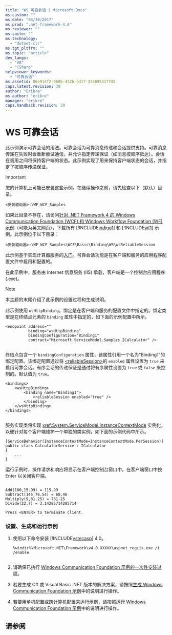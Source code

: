 ```yaml
---
title: "WS 可靠会话 | Microsoft Docs"
ms.custom: ""
ms.date: "03/30/2017"
ms.prod: ".net-framework-4.6"
ms.reviewer: ""
ms.suite: ""
ms.technology: 
  - "dotnet-clr"
ms.tgt_pltfrm: ""
ms.topic: "article"
dev_langs: 
  - "VB"
  - "CSharp"
helpviewer_keywords: 
  - "可靠会话"
ms.assetid: 86e914f2-060b-432b-bd17-333695317745
caps.latest.revision: 30
author: "Erikre"
ms.author: "erikre"
manager: "erikre"
caps.handback.revision: 30
---
```

# WS 可靠会话
此示例演示可靠会话的用法。可靠会话为可靠消息传递和会话提供支持。可靠消息传递在失败时会重新尝试通信，并允许指定传递保证（如消息按顺序抵达）。会话在调用之间将保持客户端的状态。此示例实现了用来保持客户端状态的会话，并指定了按顺序传递保证。  
  
> [!IMPORTANT]
>  您的计算机上可能已安装这些示例。在继续操作之前，请先检查以下（默认）目录。  
>   
>  `<安装驱动器>:\WF_WCF_Samples`  
>   
>  如果此目录不存在，请访问[针对 .NET Framework 4 的 Windows Communication Foundation \(WCF\) 和 Windows Workflow Foundation \(WF\) 示例](http://go.microsoft.com/fwlink/?LinkId=150780)（可能为英文网页），下载所有 [!INCLUDE[indigo1](../../../../includes/indigo1-md.md)] 和 [!INCLUDE[wf1](../../../../includes/wf1-md.md)] 示例。此示例位于以下目录：  
>   
>  `<安装驱动器>:\WF_WCF_Samples\WCF\Basic\Binding\WS\wsReliableSession`  
  
 此示例基于实现计算器服务的[入门](../../../../docs/framework/wcf/samples/getting-started-sample.md)。可靠会话功能是在客户端和服务的应用程序配置文件中启用和配置的。  
  
 在此示例中，服务由 Internet 信息服务 \(IIS\) 承载，客户端是一个控制台应用程序 \(.exe\)。  
  
> [!NOTE]
>  本主题的末尾介绍了此示例的设置过程和生成说明。  
  
 此示例使用 `wsHttpBinding`。绑定是在客户端和服务的配置文件中指定的。绑定类型是在终结点元素的 `binding` 属性中指定的，如下面的示例配置中所示。  
  
```  
<endpoint address=""  
          binding="wsHttpBinding"  
          bindingConfiguration="Binding1"   
          contract="Microsoft.ServiceModel.Samples.ICalculator" />  
  
```  
  
 终结点包含一个 `bindingConfiguration` 属性，该属性引用一个名为“Binding1”的绑定配置。该绑定配置通过将 [\<reliableSession\>](../../../../docs/framework/configure-apps/file-schema/wcf/reliablesession.md)的 `enabled` 属性设置为 `true` 来启用可靠会话。有序会话的传递保证是通过将有序属性设置为 `true` 或 `false` 来控制的。默认值为 `true`。  
  
```  
<bindings>  
    <wsHttpBinding>  
        <binding name="Binding1">  
            <reliableSession enabled="true" />  
        </binding>  
    </wsHttpBinding>  
</bindings>  
  
```  
  
 服务实现类将实现 <xref:System.ServiceModel.InstanceContextMode> 实例化，以便针对每个客户端维护一个单独的类实例，如下面的示例代码中所示。  
  
```  
[ServiceBehavior(InstanceContextMode=InstanceContextMode.PerSession)] public class CalculatorService : ICalculator  
{  
    ...  
}  
```  
  
 运行示例时，操作请求和响应将显示在客户端控制台窗口中。在客户端窗口中按 Enter 以关闭客户端。  
  
```  
  
Add(100,15.99) = 115.99  
Subtract(145,76.54) = 68.46  
Multiply(9,81.25) = 731.25  
Divide(22,7) = 3.14285714285714  
  
Press <ENTER> to terminate client.  
```  
  
### 设置、生成和运行示例  
  
1.  使用以下命令安装 [!INCLUDE[vstecasp](../../../../includes/vstecasp-md.md)] 4.0。  
  
    ```  
    %windir%\Microsoft.NET\Framework\v4.0.XXXXX\aspnet_regiis.exe /i /enable  
  
    ```  
  
2.  请确保已执行 [Windows Communication Foundation 示例的一次性安装过程](../../../../docs/framework/wcf/samples/one-time-setup-procedure-for-the-wcf-samples.md)。  
  
3.  若要生成 C\# 或 Visual Basic .NET 版本的解决方案，请按照[生成 Windows Communication Foundation 示例](../../../../docs/framework/wcf/samples/building-the-samples.md)中的说明进行操作。  
  
4.  若要用单机配置或跨计算机配置来运行示例，请按照[运行 Windows Communication Foundation 示例](../../../../docs/framework/wcf/samples/running-the-samples.md)中的说明进行操作。  
  
## 请参阅